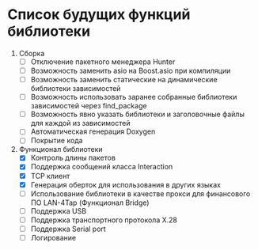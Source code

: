 # Список будущих функций библиотеки

1. Сборка
   - [ ] Отключение пакетного менеджера Hunter
   - [ ] Возможность заменить asio на Boost.asio при компиляции
   - [ ] Возможность заменить статические на динамические библиотеки зависимостей
   - [ ] Возможность использовать заранее собранные библиотеки зависимостей через find_package
   - [ ] Возможность явно указать библиотеки и заголовочные файлы для каждой из зависимостей
   - [ ] Автоматическая генерация Doxygen
   - [ ] Покрытие кода

2. Функционал библиотеки
   - [X] Контроль длины пакетов
   - [X] Поддержка сообщений класса Interaction
   - [X] TCP клиент
   - [X] Генерация оберток для использования в других языках
   - [ ] Использование библиотеки в качестве прокси для финансового ПО LAN-4Tap (Функционал Bridge)
   - [ ] Поддержка USB
   - [ ] Поддержка транспортного протокола X.28
   - [ ] Поддержка Serial port
   - [ ] Логирование